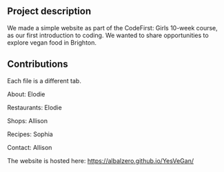 ## Project description

We made a simple website as part of the CodeFirst: Girls 10-week course, as our first introduction to coding. We wanted to share opportunities to explore vegan food in Brighton.

## Contributions

Each file is a different tab.

About: Elodie

Restaurants: Elodie

Shops: Allison

Recipes: Sophia

Contact: Allison

The website is hosted here: https://albalzero.github.io/YesVeGan/
